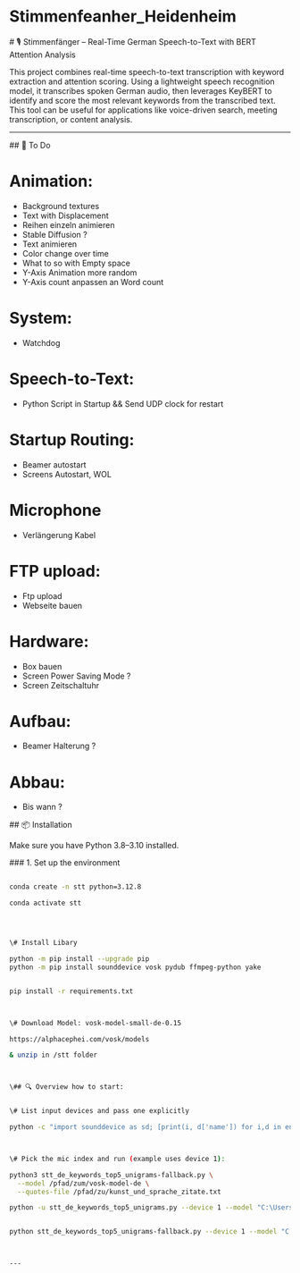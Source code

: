 # Stimmenfeanher\_Heidenheim







\# 🎙️ Stimmenfänger – Real-Time German Speech-to-Text with BERT Attention Analysis



This project combines real-time speech-to-text transcription with keyword extraction and attention scoring. Using a lightweight speech recognition model, it transcribes spoken German audio, then leverages KeyBERT to identify and score the most relevant keywords from the transcribed text. This tool can be useful for applications like voice-driven search, meeting transcription, or content analysis.




---

\## 📝 To Do

# Animation:
- Background textures
- Text with Displacement
- Reihen einzeln animieren
- Stable Diffusion ?
- Text animieren
- Color change over time
- What to so with Empty space
- Y-Axis Animation more random
- Y-Axis count anpassen an Word count

# System:
- Watchdog

# Speech-to-Text:
- Python Script in Startup && Send UDP clock for restart

# Startup Routing:
- Beamer autostart
- Screens Autostart, WOL

# Microphone
- Verlängerung Kabel

# FTP upload:
- Ftp upload
- Webseite bauen

# Hardware:
- Box bauen
- Screen Power Saving Mode ?
- Screen Zeitschaltuhr

# Aufbau:
- Beamer Halterung ?


# Abbau:
- Bis wann ?


\## 📦 Installation



Make sure you have Python 3.8–3.10 installed.



\### 1. Set up the environment



```bash

conda create -n stt python=3.12.8

conda activate stt




\# Install Libary

python -m pip install --upgrade pip
python -m pip install sounddevice vosk pydub ffmpeg-python yake


pip install -r requirements.txt



\# Download Model: vosk-model-small-de-0.15

https://alphacephei.com/vosk/models

& unzip in /stt folder



\## 🔍 Overview how to start:


\# List input devices and pass one explicitly

python -c "import sounddevice as sd; [print(i, d['name']) for i,d in enumerate(sd.query_devices())]"



\# Pick the mic index and run (example uses device 1):

python3 stt_de_keywords_top5_unigrams-fallback.py \
  --model /pfad/zum/vosk-model-de \
  --quotes-file /pfad/zu/kunst_und_sprache_zitate.txt

python -u stt_de_keywords_top5_unigrams.py --device 1 --model "C:\Users\User\Documents\Stimmenfaenger\stt\vosk-model-small-de-0.15"


python stt_de_keywords_top5_unigrams-fallback.py --device 1 --model "C:\Users\User\Documents\Stimmenfaenger\stt\vosk-model-small-de-0.15" --quotes-file "C:\Users\User\Documents\Stimmenfaenger\stt\kunst_und_sprache_zitate.txt"



---






